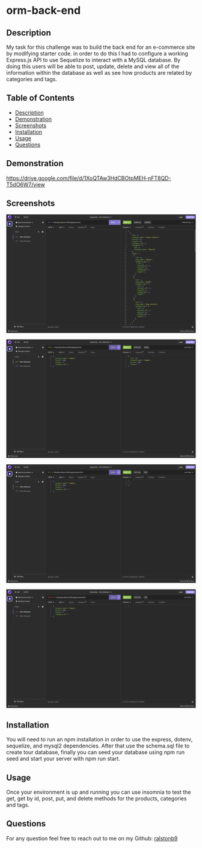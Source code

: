 # orm-back-end

## Description

My task for this challenge was to build the back end for an e-commerce site by modifying starter code. in order to do this I had to configure a working Express.js API to use Sequelize to interact with a MySQL database. By doing this users will be able to post, update, delete and view all of the information within the database as well as see how products are related by categories and tags.

## Table of Contents
- [Description](#description)
- [Demonstration](#demonstration)
- [Screenshots](#screenshots)
- [Installation](#installation)
- [Usage](#usage)
- [Questions](#questions)

## Demonstration

https://drive.google.com/file/d/1XoQTAw3HdCBOtpMEH-nFT8QD-T5dO6W7/view

## Screenshots

![Product Get method](./images/products-get.png)

![Product Post method](./images/product-post.png)

![Product Put method](./images/product-put.png)

![Product Delete method](./images/product-delete.png)

## Installation

You will need to run an npm installation in order to use the express, dotenv, sequelize, and mysql2 dependencies. After that use the schema.sql file to create tour database, finally you can seed your database using npm run seed and start your server with npm run start.

## Usage

Once your environment is up and running you can use insomnia to test the get, get by id, post, put, and delete methods for the products, categories and tags.

## Questions

For any question feel free to reach out to me on my Github: [ralstonb9](https://github.com/ralstonb9)